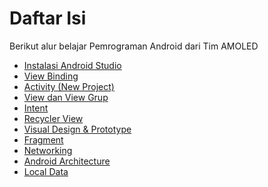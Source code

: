 # Daftar Isi
Berikut alur belajar Pemrograman Android dari Tim AMOLED
- [Instalasi Android Studio]()
- [View Binding]()
- [Activity (New Project)]()
- [View dan View Grup]()
- [Intent]()
- [Recycler View]()
- [Visual Design & Prototype]()
- [Fragment]()
- [Networking]()
- [Android Architecture]()
- [Local Data]()
